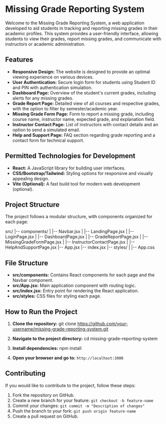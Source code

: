 # Missing Grade Reporting System

Welcome to the Missing Grade Reporting System, a web application developed to aid students in tracking and reporting missing grades in their academic profiles. This system provides a user-friendly interface, allowing students to view their grades, report missing grades, and communicate with instructors or academic administration.

## Features

- **Responsive Design:** The website is designed to provide an optimal viewing experience on various devices.
- **User Authentication:** Secure login form for students using Student ID and PIN with authentication simulation.
- **Dashboard Page:** Overview of the student's current grades, including alerts for any missing grades.
- **Grade Report Page:** Detailed view of all courses and respective grades, with the option to filter by semester/academic year.
- **Missing Grade Form Page:** Form to report a missing grade, including course name, instructor name, expected grade, and explanation field.
- **Instructor Contact Page:** List of instructors with contact details and an option to send a simulated email.
- **Help and Support Page:** FAQ section regarding grade reporting and a contact form for technical support.

## Permitted Technologies for Development

- **React:** A JavaScript library for building user interfaces.
- **CSS/Bootstrap/Tailwind:** Styling options for responsive and visually appealing design.
- **Vite (Optional):** A fast build tool for modern web development (optional).

## Project Structure

The project follows a modular structure, with components organized for each page:

src/
|-- components/
| |-- Navbar.jsx
| |-- LandingPage.jsx
| |-- LoginPage.jsx
| |-- DashboardPage.jsx
| |-- GradeReportPage.jsx
| |-- MissingGradeFormPage.jsx
| |-- InstructorContactPage.jsx
| |-- HelpAndSupportPage.jsx
|-- App.jsx
|-- index.jsx
|-- styles/
| |-- App.css


## File Structure

- **src/components:** Contains React components for each page and the Navbar component.
- **src/App.jsx:** Main application component with routing logic.
- **src/index.jsx:** Entry point for rendering the React application.
- **src/styles:** CSS files for styling each page.

## How to Run the Project

1. **Clone the repository:**
git clone https://github.com/your-username/missing-grade-reporting-system.git


2. **Navigate to the project directory:**
cd missing-grade-reporting-system


3. **Install dependencies:**
npm install


5. **Open your browser and go to:** `http://localhost:3000`

## Contributing

If you would like to contribute to the project, follow these steps:

1. Fork the repository on GitHub.
2. Create a new branch for your feature: `git checkout -b feature-name`
3. Commit your changes: `git commit -m "Description of changes"`
4. Push the branch to your fork: `git push origin feature-name`
5. Create a pull request on GitHub.



